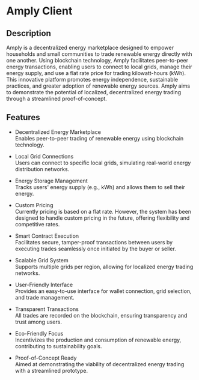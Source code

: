 # Amply Client

## Description
Amply is a decentralized energy marketplace designed to empower households and small communities to trade renewable energy directly with one another. Using blockchain technology, Amply facilitates peer-to-peer energy transactions, enabling users to connect to local grids, manage their energy supply, and use a flat rate price for trading kilowatt-hours (kWh). This innovative platform promotes energy independence, sustainable practices, and greater adoption of renewable energy sources. Amply aims to demonstrate the potential of localized, decentralized energy trading through a streamlined proof-of-concept.

## Features

+ Decentralized Energy Marketplace<br>
Enables peer-to-peer trading of renewable energy using blockchain technology.

+ Local Grid Connections<br>
Users can connect to specific local grids, simulating real-world energy distribution networks.

+ Energy Storage Management<br>
Tracks users' energy supply (e.g., kWh) and allows them to sell their energy.

+ Custom Pricing<br>
Currently pricing is based on a flat rate. However, the system has been designed to handle custom pricing in the future, offering flexibility and competitive rates.

+ Smart Contract Execution<br>
Facilitates secure, tamper-proof transactions between users by executing trades seamlessly once initiated by the buyer or seller.

+ Scalable Grid System<br>
Supports multiple grids per region, allowing for localized energy trading networks.

+ User-Friendly Interface<br>
Provides an easy-to-use interface for wallet connection, grid selection, and trade management.

+ Transparent Transactions<br>
All trades are recorded on the blockchain, ensuring transparency and trust among users.

+ Eco-Friendly Focus<br>
Incentivizes the production and consumption of renewable energy, contributing to sustainability goals.

+ Proof-of-Concept Ready<br>
Aimed at demonstrating the viability of decentralized energy trading with a streamlined prototype.
